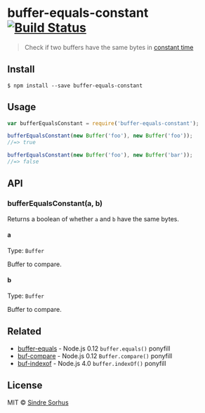 # buffer-equals-constant [![Build Status](https://travis-ci.org/sindresorhus/buffer-equals-constant.svg?branch=master)](https://travis-ci.org/sindresorhus/buffer-equals-constant)

> Check if two buffers have the same bytes in [constant time](https://en.wikipedia.org/wiki/Timing_attack)


## Install

```
$ npm install --save buffer-equals-constant
```


## Usage

```js
var bufferEqualsConstant = require('buffer-equals-constant');

bufferEqualsConstant(new Buffer('foo'), new Buffer('foo'));
//=> true

bufferEqualsConstant(new Buffer('foo'), new Buffer('bar'));
//=> false
```

## API

### bufferEqualsConstant(a, b)

Returns a boolean of whether `a` and `b` have the same bytes.

#### a

Type: `Buffer`

Buffer to compare.

#### b

Type: `Buffer`

Buffer to compare.


## Related

- [buffer-equals](https://github.com/sindresorhus/buffer-equals) - Node.js 0.12 `buffer.equals()` ponyfill
- [buf-compare](https://github.com/sindresorhus/buf-compare) - Node.js 0.12 `Buffer.compare()` ponyfill
- [buf-indexof](https://github.com/sindresorhus/buf-indexof) - Node.js 4.0 `buffer.indexOf()` ponyfill


## License

MIT © [Sindre Sorhus](http://sindresorhus.com)
